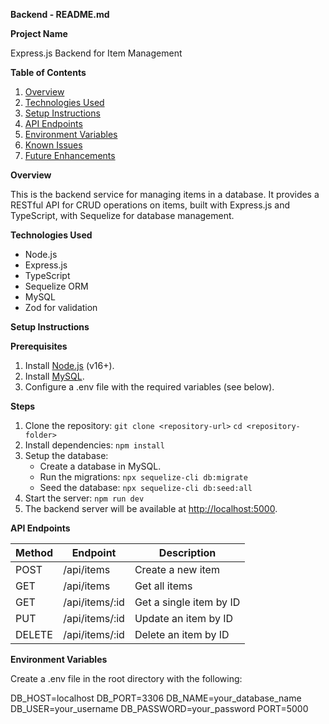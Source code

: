 **Backend - README.md**

**Project Name**

Express.js Backend for Item Management

**Table of Contents**

1. [Overview](#overview)
2. [Technologies Used](#technologies-used)
3. [Setup Instructions](#setup-instructions)
4. [API Endpoints](#api-endpoints)
5. [Environment Variables](#environment-variables)
6. [Known Issues](#known-issues)
7. [Future Enhancements](#future-enhancements)

**Overview**

This is the backend service for managing items in a database. It provides a RESTful API for CRUD operations on items, built with Express.js and TypeScript, with Sequelize for database management.

**Technologies Used**

- Node.js
- Express.js
- TypeScript
- Sequelize ORM
- MySQL
- Zod for validation

**Setup Instructions**

**Prerequisites**

1. Install [Node.js](https://nodejs.org/) (v16+).
2. Install [MySQL](https://www.mysql.com/).
3. Configure a .env file with the required variables (see below).

**Steps**

1. Clone the repository: `git clone <repository-url>` `cd <repository-folder>`
2. Install dependencies: `npm install`
3. Setup the database:
    - Create a database in MySQL.
    - Run the migrations: `npx sequelize-cli db:migrate`
    - Seed the database: `npx sequelize-cli db:seed:all`
4. Start the server: `npm run dev`
5. The backend server will be available at <http://localhost:5000>.

**API Endpoints**

| **Method** | **Endpoint** | **Description** |
| --- | --- | --- |
| POST | /api/items | Create a new item |
| GET | /api/items | Get all items |
| GET | /api/items/:id | Get a single item by ID |
| PUT | /api/items/:id | Update an item by ID |
| DELETE | /api/items/:id | Delete an item by ID |

**Environment Variables**

Create a .env file in the root directory with the following:

DB_HOST=localhost
DB_PORT=3306
DB_NAME=your_database_name
DB_USER=your_username
DB_PASSWORD=your_password
PORT=5000